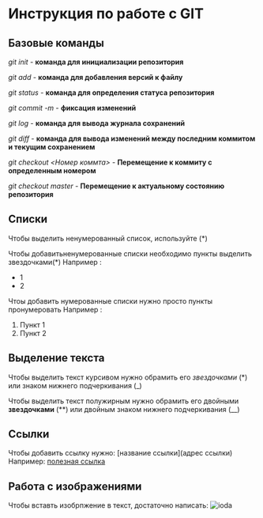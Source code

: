 # Инструкция по работе с GIT

## Базовые команды
*git init* - **команда для инициализации репозитория**

*git add* - **команда для добавления версий к файлу**

*git status* - **команда для определения статуса репозитория**

*git commit -m <message>* - **фиксация изменений**

*git log* - **команда для вывода журнала сохранений**

*git diff* - **команда для вывода изменений между последним коммитом и текущим сохранением**

*git checkout <Номер коммта>* - **Перемещение к коммиту с определенным номером** 

*git checkout master* - **Перемещение к актуальному состоянию репозитория**

## Списки

Чтобы выделить ненумерованный список, используйте (*)

Чтобы добавитьненумерованные списки необходимо пункты выделить звездочками(*)
Например :
* 1
* 2

Чтоы добавить нумерованные списки нужно просто пункты пронумеровать
Например :
1. Пункт 1
2. Пункт 2 

## Выделение текста

Чтобы выделить текст курсивом нужно обрамить его *звездочками* (*) или знаком нижнего подчеркивания (_)

Чтобы выделить текст полужирным нужно обрамить его двойными **звездочками** (**) или двойным знаком нижнего подчеркивания (__)

## Ссылки

Чтобы добавить ссылку нужнo:
[название ссылки](адрес ссылки)
Например:
[полезная ссылка](https://habr.com/ru/post/588801/)

## Работа с изображениями 
Чтобы вставть изобрпжение в текст, достаточно написать:
![ioda](ioda.jpg)
